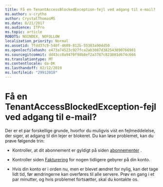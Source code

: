 ```yaml
---
title: Få en TenantAccessBlockedException-fejl ved adgang til e-mail?
ms.author: v-crytho
author: CrystalThomasMS
ms.date: 8/21/2017
ms.audience: ITPro
ms.topic: article
ROBOTS: NOINDEX, NOFOLLOW
localization_priority: Normal
ms.assetid: 7fdd37c9-540f-4689-812b-55303a90dd50
ms.openlocfilehash: e473a74523c927fca2ab3087d382543890766981
ms.sourcegitcommit: dd43cc0a9470f98b8ef2a3787c823801d674c666
ms.translationtype: MT
ms.contentlocale: da-DK
ms.lasthandoff: 02/12/2019
ms.locfileid: "29912018"
---
```

# <a name="getting-a-tenantaccessblockedexception-error-when-accessing-email"></a>Få en TenantAccessBlockedException-fejl ved adgang til e-mail?

Der er et par forskellige grunde, hvorfor du muligvis vist en fejlmeddelelse, der siger, at adgang til din lejer er blokeret. Du kan løse problemet, kan du prøve følgende trin:
  
- Kontroller, at dit abonnement er gyldigt på siden [abonnementer](https://admin.microsoft.com/adminportal/home#/subscriptions) . 
    
- Kontroller siden [Fakturering](https://admin.microsoft.com/adminportal/home#/billoverview) for nogen tidligere gebyrer på din konto. 
    
- Hvis din konto er i orden nu, men er blevet ændret for nylig, kan det tage lidt tid, før ændringerne kan overføres til alle servere. Prøv en gang i et par minutter, og hvis problemet fortsætter, skal du kontakte os.
    

